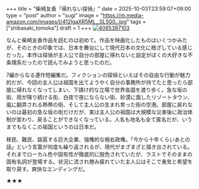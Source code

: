 +++
title = "柴崎友香『帰れない探偵』"
date = 2025-10-03T23:59:07+09:00
type = "post"
author = "sugi"
image = "https://m.media-amazon.com/images/I/412lgaXR5ML._SL500_.jpg"
tags = ["shibasaki_tomoka"]
draft = 1
+++
<a href="https://www.amazon.co.jp/dp/4065397103/?tag=aqajp-22" target="_blank"><img src="https://m.media-amazon.com/images/I/412lgaXR5ML._SL500_.jpg" alt="4065397103" border="0" class="alignleft" /></a>

なんと柴崎友香作品を読むのは初めて。作品を映画化したものはいくつかみたが、そのときの印象では、日本を舞台にして現代日本の文化に根ざしている感じだった。本作は探偵が主人公で自分の部屋に帰れないと設定がぼくの大好きな不条理系だったので読んでみようと思ったのだ。

7編からなる連作短編集だ。フィクションの探偵といえばその自由な行動が魅力的だが、今回の主人公は祖国を出てようやく自分の事務所が持てたと思ったら部屋に帰れなくなってしまい、下請け的な立場で世界各国を渡り歩く。急な坂の街、雨が降り続ける街、白夜で夜にならない街、砂漠に面したリゾートタウン、嵐に翻弄される熱帯の街、そして主人公の生まれ育った街の空港。部屋に戻れないのは最初の急な坂の街だけだが、実は主人公の祖国は大規模な災害後に政治体制が変わり、戻ることができなくなっている。人名も地名も全て匿名だが、いうまでもなくこの祖国というのは日本だ。

移民、難民、跋扈する巨大企業、強権的な極右政権。「今から十年くらいあとの話」という言葉が何度も繰り返されるが、現代がまざまざと描き出されている。それまでローカル色や固有性が徹底的に脱色されていたが、ラストでそのままの固有名詞が登場する。状況に流され倦み疲れていた主人公はそこで勇気と希望を取り戻す。爽快なエンディングだ。

★★★